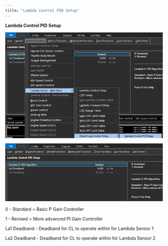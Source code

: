 ```yaml
---
title: "Lambda Control PID Setup"
---
```


**Lambda Control PID Setup**


![Image](</img/Lambda PID.jpg>)


![Image](</img/Lambda PID 2.jpg>)


&#48; - Standard = Basic P Gain Controller

&#49; - Revised = More advanced PI Gain Controller


La1 Deadband - Deadband for CL to operate within for Lambda Sensor 1

La2 Deadband - Deadband for CL to operate within for Lambda Sensor 2





